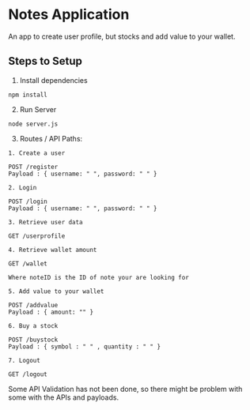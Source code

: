 # Notes Application

An app to create user profile, but stocks and add value to your wallet.

## Steps to Setup

1. Install dependencies

```
npm install
```

2. Run Server

```
node server.js
```

3. Routes / API Paths:

```
1. Create a user

POST /register
Payload : { username: " ", password: " " }

2. Login

POST /login
Payload : { username: " ", password: " " }

3. Retrieve user data

GET /userprofile

4. Retrieve wallet amount

GET /wallet

Where noteID is the ID of note your are looking for

5. Add value to your wallet

POST /addvalue
Payload : { amount: "" }

6. Buy a stock

POST /buystock
Payload : { symbol : " " , quantity : " " }

7. Logout

GET /logout
```

Some API Validation has not been done, so there might be problem with some with the APIs and payloads.



